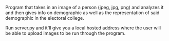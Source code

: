 Program that takes in an image of a person (jpeg, jpg, png) and analyzes it and then gives info on demographic as well as the representation of said demographic in the electoral college.

Run server.py and it'll give you a local hosted address where the user will be able to upload images to be run through the program.

